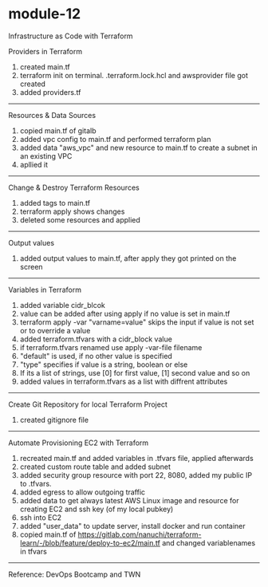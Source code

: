 # module-12
Infrastructure as Code with Terraform


Providers in Terraform
1. created main.tf
2. terraform init on terminal. .terraform.lock.hcl and awsprovider file got created
3. added providers.tf

--------------------------------------------------

Resources & Data Sources
1. copied main.tf of gitalb
2. added vpc config to main.tf and performed terraform plan
3. added data "aws_vpc" and new resource to main.tf to create a subnet in an existing VPC
4. apllied it

--------------------------------------------------

Change & Destroy Terraform Resources
1. added tags to main.tf
2. terraform apply shows changes 
3. deleted some resources and applied

--------------------------------------------------

Output values
1. added output values to main.tf, after apply they got printed on the screen

--------------------------------------------------

Variables in Terraform
1. added variable cidr_blcok
2. value can be added after using apply if no value is set in main.tf
3. terraform apply -var "varname=value" skips the input if value is not set or to override a value
4. added terraform.tfvars with a cidr_block value
5. if terraform.tfvars renamed use apply -var-file filename 
6. "default" is used, if no other value is specified
7. "type" specifies if value is a string, boolean or else
8. If its a list of strings, use [0] for first value, [1] second value and so on
9. added values in terraform.tfvars as a list with diffrent attributes

--------------------------------------------------

Create Git Repository for local Terraform Project
1. created gitignore file

--------------------------------------------------

Automate Provisioning EC2 with Terraform
1. recreated main.tf and added variables in .tfvars file, applied afterwards
2. created custom route table and added subnet
3. added security group resource with port 22, 8080, added my public IP to .tfvars. 
4. added egress to allow outgoing traffic
5. added data to get always latest AWS Linux image and resource for creating EC2 and ssh key (of my local pubkey)
6. ssh into EC2
7. added "user_data" to update server, install docker and run container
99. copied main.tf of https://gitlab.com/nanuchi/terraform-learn/-/blob/feature/deploy-to-ec2/main.tf and changed variablenames in tfvars

--------------------------------------------------

Reference: DevOps Bootcamp and TWN
